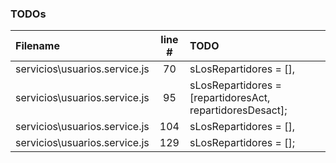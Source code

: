 ### TODOs
| Filename | line # | TODO
|:------|:------:|:------
| servicios\usuarios.service.js | 70 | sLosRepartidores = [],
| servicios\usuarios.service.js | 95 | sLosRepartidores = [repartidoresAct, repartidoresDesact];
| servicios\usuarios.service.js | 104 | sLosRepartidores = [],
| servicios\usuarios.service.js | 129 | sLosRepartidores = [];